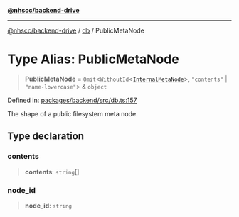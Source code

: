 [**@nhscc/backend-drive**](../../README.md)

***

[@nhscc/backend-drive](../../README.md) / [db](../README.md) / PublicMetaNode

# Type Alias: PublicMetaNode

> **PublicMetaNode** = `Omit`\<`WithoutId`\<[`InternalMetaNode`](InternalMetaNode.md)\>, `"contents"` \| `"name-lowercase"`\> & `object`

Defined in: [packages/backend/src/db.ts:157](https://github.com/nhscc/drive.api.hscc.bdpa.org/blob/778d79f3487f712a80fb10da82bed3843d3db5fd/packages/backend/src/db.ts#L157)

The shape of a public filesystem meta node.

## Type declaration

### contents

> **contents**: `string`[]

### node\_id

> **node\_id**: `string`
